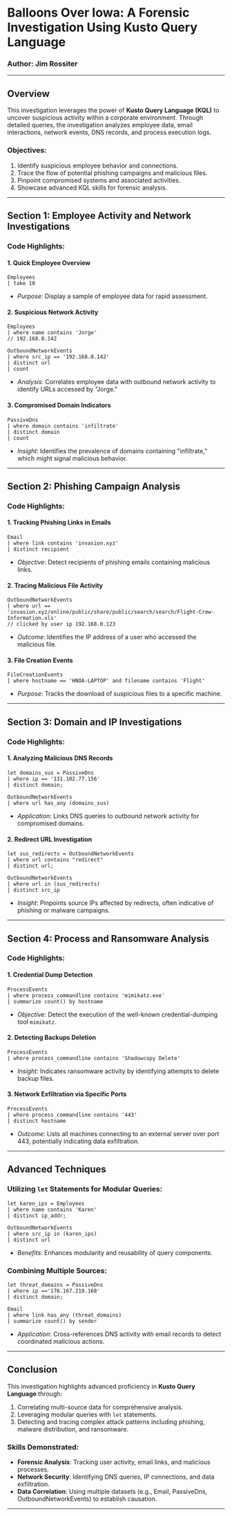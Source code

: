 # Balloons Over Iowa: A Forensic Investigation Using Kusto Query Language

### Author: Jim Rossiter

---

## Overview

This investigation leverages the power of **Kusto Query Language (KQL)** to uncover suspicious activity within a corporate environment. Through detailed queries, the investigation analyzes employee data, email interactions, network events, DNS records, and process execution logs. 

### Objectives:
1. Identify suspicious employee behavior and connections.
2. Trace the flow of potential phishing campaigns and malicious files.
3. Pinpoint compromised systems and associated activities.
4. Showcase advanced KQL skills for forensic analysis.

---

## Section 1: Employee Activity and Network Investigations

### Code Highlights:

#### 1. **Quick Employee Overview**
```kql
Employees
| take 10
```
- *Purpose*: Display a sample of employee data for rapid assessment.

#### 2. **Suspicious Network Activity**
```kql
Employees
| where name contains 'Jorge'
// 192.168.0.142

OutboundNetworkEvents
| where src_ip == '192.168.0.142'
| distinct url
| count
```
- *Analysis*: Correlates employee data with outbound network activity to identify URLs accessed by "Jorge."

#### 3. **Compromised Domain Indicators**
```kql
PassiveDns
| where domain contains 'infiltrate'
| distinct domain
| count
```
- *Insight*: Identifies the prevalence of domains containing "infiltrate," which might signal malicious behavior.

---

## Section 2: Phishing Campaign Analysis

### Code Highlights:

#### 1. **Tracking Phishing Links in Emails**
```kql
Email
| where link contains 'invasion.xyz'
| distinct recipient
```
- *Objective*: Detect recipients of phishing emails containing malicious links.

#### 2. **Tracing Malicious File Activity**
```kql
OutboundNetworkEvents
| where url == 'invasion.xyz/online/public/share/public/search/search/Flight-Crew-Information.xls'
// clicked by user ip 192.168.0.123
```
- *Outcome*: Identifies the IP address of a user who accessed the malicious file.

#### 3. **File Creation Events**
```kql
FileCreationEvents
| where hostname == 'HNOA-LAPTOP' and filename contains 'Flight'
```
- *Purpose*: Tracks the download of suspicious files to a specific machine.

---

## Section 3: Domain and IP Investigations

### Code Highlights:

#### 1. **Analyzing Malicious DNS Records**
```kql
let domains_sus = PassiveDns
| where ip == '131.102.77.156'
| distinct domain;

OutboundNetworkEvents
| where url has_any (domains_sus)
```
- *Application*: Links DNS queries to outbound network activity for compromised domains.

#### 2. **Redirect URL Investigation**
```kql
let sus_redirects = OutboundNetworkEvents
| where url contains "redirect"
| distinct url;

OutboundNetworkEvents
| where url in (sus_redirects)
| distinct src_ip
```
- *Insight*: Pinpoints source IPs affected by redirects, often indicative of phishing or malware campaigns.

---

## Section 4: Process and Ransomware Analysis

### Code Highlights:

#### 1. **Credential Dump Detection**
```kql
ProcessEvents
| where process_commandline contains 'mimikatz.exe'
| summarize count() by hostname
```
- *Objective*: Detect the execution of the well-known credential-dumping tool `mimikatz`.

#### 2. **Detecting Backups Deletion**
```kql
ProcessEvents
| where process_commandline contains 'Shadowcopy Delete'
```
- *Insight*: Indicates ransomware activity by identifying attempts to delete backup files.

#### 3. **Network Exfiltration via Specific Ports**
```kql
ProcessEvents
| where process_commandline contains '443'
| distinct hostname
```
- *Outcome*: Lists all machines connecting to an external server over port 443, potentially indicating data exfiltration.

---

## Advanced Techniques

### Utilizing `let` Statements for Modular Queries:
```kql
let karen_ips = Employees
| where name contains 'Karen'
| distinct ip_addr;

OutboundNetworkEvents
| where src_ip in (karen_ips)
| distinct url
```
- *Benefits*: Enhances modularity and reusability of query components.

### Combining Multiple Sources:
```kql
let threat_domains = PassiveDns
| where ip =='176.167.219.168'
| distinct domain;

Email
| where link has_any (threat_domains)
| summarize count() by sender
```
- *Application*: Cross-references DNS activity with email records to detect coordinated malicious actions.

---

## Conclusion

This investigation highlights advanced proficiency in **Kusto Query Language** through:
1. Correlating multi-source data for comprehensive analysis.
2. Leveraging modular queries with `let` statements.
3. Detecting and tracing complex attack patterns including phishing, malware distribution, and ransomware.

### Skills Demonstrated:
- **Forensic Analysis**: Tracking user activity, email links, and malicious processes.
- **Network Security**: Identifying DNS queries, IP connections, and data exfiltration.
- **Data Correlation**: Using multiple datasets (e.g., Email, PassiveDns, OutboundNetworkEvents) to establish causation.

---
